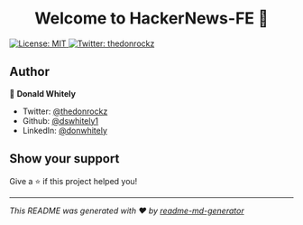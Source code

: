 <h1 align="center">Welcome to HackerNews-FE 👋</h1>
<p>
  <a href="#" target="_blank">
    <img alt="License: MIT" src="https://img.shields.io/badge/License-MIT-yellow.svg" />
  </a>
  <a href="https://twitter.com/thedonrockz" target="_blank">
    <img alt="Twitter: thedonrockz" src="https://img.shields.io/twitter/follow/thedonrockz.svg?style=social" />
  </a>
</p>

## Author

👤 **Donald Whitely**

* Twitter: [@thedonrockz](https://twitter.com/thedonrockz)
* Github: [@dswhitely1](https://github.com/dswhitely1)
* LinkedIn: [@donwhitely](https://linkedin.com/in/donwhitely)

## Show your support

Give a ⭐️ if this project helped you!

***
_This README was generated with ❤️ by [readme-md-generator](https://github.com/kefranabg/readme-md-generator)_